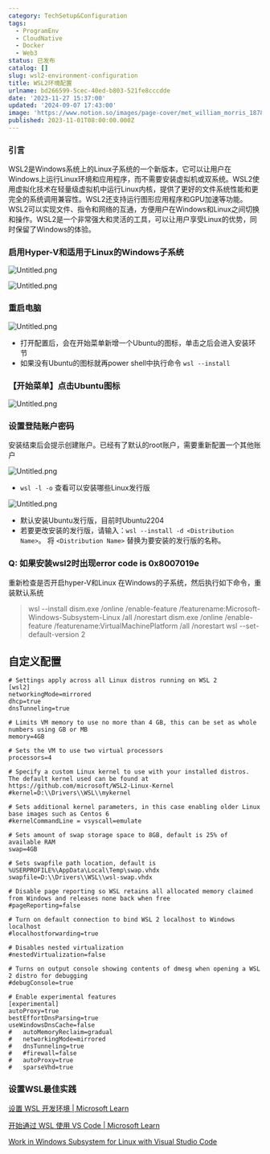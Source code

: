 ```yaml
---
category: TechSetup&Configuration
tags:
  - ProgramEnv
  - CloudNative
  - Docker
  - Web3
status: 已发布
catalog: []
slug: wsl2-environment-configuration
title: WSL2环境配置
urlname: bd266599-5cec-40ed-b803-521fe8cccdde
date: '2023-11-27 15:37:00'
updated: '2024-09-07 17:43:00'
image: 'https://www.notion.so/images/page-cover/met_william_morris_1878.jpg'
published: 2023-11-01T08:00:00.000Z
---
```


### 引言


WSL2是Windows系统上的Linux子系统的一个新版本，它可以让用户在Windows上运行Linux环境和应用程序，而不需要安装虚拟机或双系统。WSL2使用虚拟化技术在轻量级虚拟机中运行Linux内核，提供了更好的文件系统性能和更完全的系统调用兼容性。WSL2还支持运行图形应用程序和GPU加速等功能。WSL2可以实现文件、指令和网络的互通，方便用户在Windows和Linux之间切换和操作。WSL2是一个非常强大和灵活的工具，可以让用户享受Linux的优势，同时保留了Windows的体验。


### 启用Hyper-V和适用于Linux的Windows子系统


![Untitled.png](https://prod-files-secure.s3.us-west-2.amazonaws.com/5d24fe63-e567-4804-86f9-9fdc62e13082/62efe4d1-37d6-4606-a7b8-34dcd63ff38a/Untitled.png?X-Amz-Algorithm=AWS4-HMAC-SHA256&X-Amz-Content-Sha256=UNSIGNED-PAYLOAD&X-Amz-Credential=ASIAZI2LB466SQCC6C4P%2F20250308%2Fus-west-2%2Fs3%2Faws4_request&X-Amz-Date=20250308T053308Z&X-Amz-Expires=3600&X-Amz-Security-Token=IQoJb3JpZ2luX2VjEA0aCXVzLXdlc3QtMiJGMEQCIFE7TNy2L0xdXpAk2MImxKB4vAcxQ0MylQS3%2BMrIhYXOAiBPyKVla78TcfgRLu81lPMTPd0hjFHKIPAZP45HSAkBeCr%2FAwhWEAAaDDYzNzQyMzE4MzgwNSIMh5sp3uX3Jow%2FUI3kKtwDtfQ%2FAXDXeqxZ%2Ffd4%2F1ICzpNIscIW2r2WsM3Je3%2F8cfPv9nWxaDk4GaYD9t%2FTKUb5wssgtOWJpUL%2Fi85ngzznOMj2AsjJJoKTkxVA7Qe5JqmxcIaO0E%2BcAhHJ8g22FAVgn0aNlpD%2FaA0Jd%2FK20a9aoY0cRZHASKE%2FYawn0UdkxX4%2FnwBu9oLapRAGyOD2jYnzQIfrDNQ6Dey0N6r5h85v0cQa9bF%2Fo4Z8m3VpNgIU9IGo3Qp6ddnjetB2LLawW%2FpwluwSgq0QH1MaanJXsrAh8VT%2Fg136Ojetk%2BI6Knzok0byMsjuoIUo1Y3KSr57xoQaIU3yIwsUId2VCq0C8dX%2FY01o5ROdzv5gVTP3oZeGGnEePCQryEtv2c2ht6yz6%2BZdSBULxnrbgASOP0MyjA%2FVqoYY6pCEWKComgrWwFJIXDFYSiQu7MTBdHbljkMewMdYzYxR8oKXXCLEGgNkD4wRZsAQAGk1cky9JB72GIrIQ5oJMNo18QLn0ziEaTzm0SPGNPm9yPRiPRS0oZ3ujVB8Rse%2FR6qHDHpV0ynWM1taiUiiorMxt90lxf%2BfGOr6pymjXcRcXdoozlcw1waNQMVuQDTdnOB7Q8CxSGcFyLHUY4yr1Z1UbpNzHiGmGh8w1JyvvgY6pgEWH0jLMFhG8JnbybJ1YqjJHxjCxx7vGPvWit2h086EH9nA552ML1ptmuq66thYVzXsrpbo9NdwXezzjLyCUWHX7mnppHvhfuKvgBn5BdK2yh27IjJIbT6Cf3141EZG%2BefuD15478N7AB3ERoZT9bdWGFcWTrF7KF7hR865le9WZgn%2FBSVkGq0r11YtIA8Qr%2FBAS1%2FeDu322MRdzHF4GrKPZ6cVSaL%2F&X-Amz-Signature=8be11d7b10b07c71457fd02e34bab4a9c54a249b067c1bccdba45b1773e6c691&X-Amz-SignedHeaders=host&x-id=GetObject)


![Untitled.png](https://prod-files-secure.s3.us-west-2.amazonaws.com/5d24fe63-e567-4804-86f9-9fdc62e13082/74866fe6-9ce5-4055-94c5-4900f6f5ff8b/Untitled.png?X-Amz-Algorithm=AWS4-HMAC-SHA256&X-Amz-Content-Sha256=UNSIGNED-PAYLOAD&X-Amz-Credential=ASIAZI2LB466SQCC6C4P%2F20250308%2Fus-west-2%2Fs3%2Faws4_request&X-Amz-Date=20250308T053308Z&X-Amz-Expires=3600&X-Amz-Security-Token=IQoJb3JpZ2luX2VjEA0aCXVzLXdlc3QtMiJGMEQCIFE7TNy2L0xdXpAk2MImxKB4vAcxQ0MylQS3%2BMrIhYXOAiBPyKVla78TcfgRLu81lPMTPd0hjFHKIPAZP45HSAkBeCr%2FAwhWEAAaDDYzNzQyMzE4MzgwNSIMh5sp3uX3Jow%2FUI3kKtwDtfQ%2FAXDXeqxZ%2Ffd4%2F1ICzpNIscIW2r2WsM3Je3%2F8cfPv9nWxaDk4GaYD9t%2FTKUb5wssgtOWJpUL%2Fi85ngzznOMj2AsjJJoKTkxVA7Qe5JqmxcIaO0E%2BcAhHJ8g22FAVgn0aNlpD%2FaA0Jd%2FK20a9aoY0cRZHASKE%2FYawn0UdkxX4%2FnwBu9oLapRAGyOD2jYnzQIfrDNQ6Dey0N6r5h85v0cQa9bF%2Fo4Z8m3VpNgIU9IGo3Qp6ddnjetB2LLawW%2FpwluwSgq0QH1MaanJXsrAh8VT%2Fg136Ojetk%2BI6Knzok0byMsjuoIUo1Y3KSr57xoQaIU3yIwsUId2VCq0C8dX%2FY01o5ROdzv5gVTP3oZeGGnEePCQryEtv2c2ht6yz6%2BZdSBULxnrbgASOP0MyjA%2FVqoYY6pCEWKComgrWwFJIXDFYSiQu7MTBdHbljkMewMdYzYxR8oKXXCLEGgNkD4wRZsAQAGk1cky9JB72GIrIQ5oJMNo18QLn0ziEaTzm0SPGNPm9yPRiPRS0oZ3ujVB8Rse%2FR6qHDHpV0ynWM1taiUiiorMxt90lxf%2BfGOr6pymjXcRcXdoozlcw1waNQMVuQDTdnOB7Q8CxSGcFyLHUY4yr1Z1UbpNzHiGmGh8w1JyvvgY6pgEWH0jLMFhG8JnbybJ1YqjJHxjCxx7vGPvWit2h086EH9nA552ML1ptmuq66thYVzXsrpbo9NdwXezzjLyCUWHX7mnppHvhfuKvgBn5BdK2yh27IjJIbT6Cf3141EZG%2BefuD15478N7AB3ERoZT9bdWGFcWTrF7KF7hR865le9WZgn%2FBSVkGq0r11YtIA8Qr%2FBAS1%2FeDu322MRdzHF4GrKPZ6cVSaL%2F&X-Amz-Signature=eb180b8d1a8371633eec6b70e0d733a01556948cc2662b8d37713dfa1ca44af8&X-Amz-SignedHeaders=host&x-id=GetObject)


### 重启电脑


![Untitled.png](https://prod-files-secure.s3.us-west-2.amazonaws.com/5d24fe63-e567-4804-86f9-9fdc62e13082/ed8ca255-2fda-4c1b-9b1a-f1896300e8e7/Untitled.png?X-Amz-Algorithm=AWS4-HMAC-SHA256&X-Amz-Content-Sha256=UNSIGNED-PAYLOAD&X-Amz-Credential=ASIAZI2LB466SQCC6C4P%2F20250308%2Fus-west-2%2Fs3%2Faws4_request&X-Amz-Date=20250308T053308Z&X-Amz-Expires=3600&X-Amz-Security-Token=IQoJb3JpZ2luX2VjEA0aCXVzLXdlc3QtMiJGMEQCIFE7TNy2L0xdXpAk2MImxKB4vAcxQ0MylQS3%2BMrIhYXOAiBPyKVla78TcfgRLu81lPMTPd0hjFHKIPAZP45HSAkBeCr%2FAwhWEAAaDDYzNzQyMzE4MzgwNSIMh5sp3uX3Jow%2FUI3kKtwDtfQ%2FAXDXeqxZ%2Ffd4%2F1ICzpNIscIW2r2WsM3Je3%2F8cfPv9nWxaDk4GaYD9t%2FTKUb5wssgtOWJpUL%2Fi85ngzznOMj2AsjJJoKTkxVA7Qe5JqmxcIaO0E%2BcAhHJ8g22FAVgn0aNlpD%2FaA0Jd%2FK20a9aoY0cRZHASKE%2FYawn0UdkxX4%2FnwBu9oLapRAGyOD2jYnzQIfrDNQ6Dey0N6r5h85v0cQa9bF%2Fo4Z8m3VpNgIU9IGo3Qp6ddnjetB2LLawW%2FpwluwSgq0QH1MaanJXsrAh8VT%2Fg136Ojetk%2BI6Knzok0byMsjuoIUo1Y3KSr57xoQaIU3yIwsUId2VCq0C8dX%2FY01o5ROdzv5gVTP3oZeGGnEePCQryEtv2c2ht6yz6%2BZdSBULxnrbgASOP0MyjA%2FVqoYY6pCEWKComgrWwFJIXDFYSiQu7MTBdHbljkMewMdYzYxR8oKXXCLEGgNkD4wRZsAQAGk1cky9JB72GIrIQ5oJMNo18QLn0ziEaTzm0SPGNPm9yPRiPRS0oZ3ujVB8Rse%2FR6qHDHpV0ynWM1taiUiiorMxt90lxf%2BfGOr6pymjXcRcXdoozlcw1waNQMVuQDTdnOB7Q8CxSGcFyLHUY4yr1Z1UbpNzHiGmGh8w1JyvvgY6pgEWH0jLMFhG8JnbybJ1YqjJHxjCxx7vGPvWit2h086EH9nA552ML1ptmuq66thYVzXsrpbo9NdwXezzjLyCUWHX7mnppHvhfuKvgBn5BdK2yh27IjJIbT6Cf3141EZG%2BefuD15478N7AB3ERoZT9bdWGFcWTrF7KF7hR865le9WZgn%2FBSVkGq0r11YtIA8Qr%2FBAS1%2FeDu322MRdzHF4GrKPZ6cVSaL%2F&X-Amz-Signature=3071926a7aa60d2ae23edbe88be355e8af3341f8b3b4c88aef58772b1ba57014&X-Amz-SignedHeaders=host&x-id=GetObject)

- 打开配置后，会在开始菜单新增一个Ubuntu的图标，单击之后会进入安装环节
- 如果没有Ubuntu的图标就再power shell中执行命令 `wsl --install`

### 【开始菜单】点击Ubuntu图标


![Untitled.png](https://prod-files-secure.s3.us-west-2.amazonaws.com/5d24fe63-e567-4804-86f9-9fdc62e13082/d7415a12-f453-43fe-a604-a208d85638a3/Untitled.png?X-Amz-Algorithm=AWS4-HMAC-SHA256&X-Amz-Content-Sha256=UNSIGNED-PAYLOAD&X-Amz-Credential=ASIAZI2LB466SQCC6C4P%2F20250308%2Fus-west-2%2Fs3%2Faws4_request&X-Amz-Date=20250308T053308Z&X-Amz-Expires=3600&X-Amz-Security-Token=IQoJb3JpZ2luX2VjEA0aCXVzLXdlc3QtMiJGMEQCIFE7TNy2L0xdXpAk2MImxKB4vAcxQ0MylQS3%2BMrIhYXOAiBPyKVla78TcfgRLu81lPMTPd0hjFHKIPAZP45HSAkBeCr%2FAwhWEAAaDDYzNzQyMzE4MzgwNSIMh5sp3uX3Jow%2FUI3kKtwDtfQ%2FAXDXeqxZ%2Ffd4%2F1ICzpNIscIW2r2WsM3Je3%2F8cfPv9nWxaDk4GaYD9t%2FTKUb5wssgtOWJpUL%2Fi85ngzznOMj2AsjJJoKTkxVA7Qe5JqmxcIaO0E%2BcAhHJ8g22FAVgn0aNlpD%2FaA0Jd%2FK20a9aoY0cRZHASKE%2FYawn0UdkxX4%2FnwBu9oLapRAGyOD2jYnzQIfrDNQ6Dey0N6r5h85v0cQa9bF%2Fo4Z8m3VpNgIU9IGo3Qp6ddnjetB2LLawW%2FpwluwSgq0QH1MaanJXsrAh8VT%2Fg136Ojetk%2BI6Knzok0byMsjuoIUo1Y3KSr57xoQaIU3yIwsUId2VCq0C8dX%2FY01o5ROdzv5gVTP3oZeGGnEePCQryEtv2c2ht6yz6%2BZdSBULxnrbgASOP0MyjA%2FVqoYY6pCEWKComgrWwFJIXDFYSiQu7MTBdHbljkMewMdYzYxR8oKXXCLEGgNkD4wRZsAQAGk1cky9JB72GIrIQ5oJMNo18QLn0ziEaTzm0SPGNPm9yPRiPRS0oZ3ujVB8Rse%2FR6qHDHpV0ynWM1taiUiiorMxt90lxf%2BfGOr6pymjXcRcXdoozlcw1waNQMVuQDTdnOB7Q8CxSGcFyLHUY4yr1Z1UbpNzHiGmGh8w1JyvvgY6pgEWH0jLMFhG8JnbybJ1YqjJHxjCxx7vGPvWit2h086EH9nA552ML1ptmuq66thYVzXsrpbo9NdwXezzjLyCUWHX7mnppHvhfuKvgBn5BdK2yh27IjJIbT6Cf3141EZG%2BefuD15478N7AB3ERoZT9bdWGFcWTrF7KF7hR865le9WZgn%2FBSVkGq0r11YtIA8Qr%2FBAS1%2FeDu322MRdzHF4GrKPZ6cVSaL%2F&X-Amz-Signature=9b20280cd922f889dc6162370024ff1f0fb582d70be7b5e48217ec9f39341aff&X-Amz-SignedHeaders=host&x-id=GetObject)


### 设置登陆账户密码


安装结束后会提示创建账户。已经有了默认的root账户，需要重新配置一个其他账户


![Untitled.png](https://prod-files-secure.s3.us-west-2.amazonaws.com/5d24fe63-e567-4804-86f9-9fdc62e13082/bb38a6ce-031e-4122-9787-de509d2240bf/Untitled.png?X-Amz-Algorithm=AWS4-HMAC-SHA256&X-Amz-Content-Sha256=UNSIGNED-PAYLOAD&X-Amz-Credential=ASIAZI2LB466SQCC6C4P%2F20250308%2Fus-west-2%2Fs3%2Faws4_request&X-Amz-Date=20250308T053308Z&X-Amz-Expires=3600&X-Amz-Security-Token=IQoJb3JpZ2luX2VjEA0aCXVzLXdlc3QtMiJGMEQCIFE7TNy2L0xdXpAk2MImxKB4vAcxQ0MylQS3%2BMrIhYXOAiBPyKVla78TcfgRLu81lPMTPd0hjFHKIPAZP45HSAkBeCr%2FAwhWEAAaDDYzNzQyMzE4MzgwNSIMh5sp3uX3Jow%2FUI3kKtwDtfQ%2FAXDXeqxZ%2Ffd4%2F1ICzpNIscIW2r2WsM3Je3%2F8cfPv9nWxaDk4GaYD9t%2FTKUb5wssgtOWJpUL%2Fi85ngzznOMj2AsjJJoKTkxVA7Qe5JqmxcIaO0E%2BcAhHJ8g22FAVgn0aNlpD%2FaA0Jd%2FK20a9aoY0cRZHASKE%2FYawn0UdkxX4%2FnwBu9oLapRAGyOD2jYnzQIfrDNQ6Dey0N6r5h85v0cQa9bF%2Fo4Z8m3VpNgIU9IGo3Qp6ddnjetB2LLawW%2FpwluwSgq0QH1MaanJXsrAh8VT%2Fg136Ojetk%2BI6Knzok0byMsjuoIUo1Y3KSr57xoQaIU3yIwsUId2VCq0C8dX%2FY01o5ROdzv5gVTP3oZeGGnEePCQryEtv2c2ht6yz6%2BZdSBULxnrbgASOP0MyjA%2FVqoYY6pCEWKComgrWwFJIXDFYSiQu7MTBdHbljkMewMdYzYxR8oKXXCLEGgNkD4wRZsAQAGk1cky9JB72GIrIQ5oJMNo18QLn0ziEaTzm0SPGNPm9yPRiPRS0oZ3ujVB8Rse%2FR6qHDHpV0ynWM1taiUiiorMxt90lxf%2BfGOr6pymjXcRcXdoozlcw1waNQMVuQDTdnOB7Q8CxSGcFyLHUY4yr1Z1UbpNzHiGmGh8w1JyvvgY6pgEWH0jLMFhG8JnbybJ1YqjJHxjCxx7vGPvWit2h086EH9nA552ML1ptmuq66thYVzXsrpbo9NdwXezzjLyCUWHX7mnppHvhfuKvgBn5BdK2yh27IjJIbT6Cf3141EZG%2BefuD15478N7AB3ERoZT9bdWGFcWTrF7KF7hR865le9WZgn%2FBSVkGq0r11YtIA8Qr%2FBAS1%2FeDu322MRdzHF4GrKPZ6cVSaL%2F&X-Amz-Signature=a1ef1a276da15b05227b27b73a380db8073d3c8612918f0c0d956c257f8771b4&X-Amz-SignedHeaders=host&x-id=GetObject)

- `wsl -l -o` 查看可以安装哪些Linux发行版

![Untitled.png](https://prod-files-secure.s3.us-west-2.amazonaws.com/5d24fe63-e567-4804-86f9-9fdc62e13082/4b4e5e2f-4e13-4651-8884-559a62c38137/Untitled.png?X-Amz-Algorithm=AWS4-HMAC-SHA256&X-Amz-Content-Sha256=UNSIGNED-PAYLOAD&X-Amz-Credential=ASIAZI2LB466SQCC6C4P%2F20250308%2Fus-west-2%2Fs3%2Faws4_request&X-Amz-Date=20250308T053308Z&X-Amz-Expires=3600&X-Amz-Security-Token=IQoJb3JpZ2luX2VjEA0aCXVzLXdlc3QtMiJGMEQCIFE7TNy2L0xdXpAk2MImxKB4vAcxQ0MylQS3%2BMrIhYXOAiBPyKVla78TcfgRLu81lPMTPd0hjFHKIPAZP45HSAkBeCr%2FAwhWEAAaDDYzNzQyMzE4MzgwNSIMh5sp3uX3Jow%2FUI3kKtwDtfQ%2FAXDXeqxZ%2Ffd4%2F1ICzpNIscIW2r2WsM3Je3%2F8cfPv9nWxaDk4GaYD9t%2FTKUb5wssgtOWJpUL%2Fi85ngzznOMj2AsjJJoKTkxVA7Qe5JqmxcIaO0E%2BcAhHJ8g22FAVgn0aNlpD%2FaA0Jd%2FK20a9aoY0cRZHASKE%2FYawn0UdkxX4%2FnwBu9oLapRAGyOD2jYnzQIfrDNQ6Dey0N6r5h85v0cQa9bF%2Fo4Z8m3VpNgIU9IGo3Qp6ddnjetB2LLawW%2FpwluwSgq0QH1MaanJXsrAh8VT%2Fg136Ojetk%2BI6Knzok0byMsjuoIUo1Y3KSr57xoQaIU3yIwsUId2VCq0C8dX%2FY01o5ROdzv5gVTP3oZeGGnEePCQryEtv2c2ht6yz6%2BZdSBULxnrbgASOP0MyjA%2FVqoYY6pCEWKComgrWwFJIXDFYSiQu7MTBdHbljkMewMdYzYxR8oKXXCLEGgNkD4wRZsAQAGk1cky9JB72GIrIQ5oJMNo18QLn0ziEaTzm0SPGNPm9yPRiPRS0oZ3ujVB8Rse%2FR6qHDHpV0ynWM1taiUiiorMxt90lxf%2BfGOr6pymjXcRcXdoozlcw1waNQMVuQDTdnOB7Q8CxSGcFyLHUY4yr1Z1UbpNzHiGmGh8w1JyvvgY6pgEWH0jLMFhG8JnbybJ1YqjJHxjCxx7vGPvWit2h086EH9nA552ML1ptmuq66thYVzXsrpbo9NdwXezzjLyCUWHX7mnppHvhfuKvgBn5BdK2yh27IjJIbT6Cf3141EZG%2BefuD15478N7AB3ERoZT9bdWGFcWTrF7KF7hR865le9WZgn%2FBSVkGq0r11YtIA8Qr%2FBAS1%2FeDu322MRdzHF4GrKPZ6cVSaL%2F&X-Amz-Signature=d6c9f69b04ef2b512dfa361f2e5626af4f6550d69bde39a6a0b8f9c72dd3be3a&X-Amz-SignedHeaders=host&x-id=GetObject)

- 默认安装Ubuntu发行版，目前时Ubuntu2204
- 若要更改安装的发行版，请输入：`wsl --install -d <Distribution Name>`。 将 `<Distribution Name>` 替换为要安装的发行版的名称。

### Q: 如果安装wsl2时出现error code is 0x8007019e


重新检查是否开启hyper-V和Linux 在Windows的子系统，然后执行如下命令，重装默认系统

> wsl --install
> dism.exe /online /enable-feature /featurename:Microsoft-Windows-Subsystem-Linux /all /norestart
> dism.exe /online /enable-feature /featurename:VirtualMachinePlatform /all /norestart
> wsl --set-default-version 2

## 自定义配置


```shell
# Settings apply across all Linux distros running on WSL 2
[wsl2]
networkingMode=mirrored
dhcp=true
dnsTunneling=true

# Limits VM memory to use no more than 4 GB, this can be set as whole numbers using GB or MB
memory=4GB 

# Sets the VM to use two virtual processors
processors=4

# Specify a custom Linux kernel to use with your installed distros. The default kernel used can be found at https://github.com/microsoft/WSL2-Linux-Kernel
#kernel=D:\\Drivers\\WSL\\mykernel

# Sets additional kernel parameters, in this case enabling older Linux base images such as Centos 6
#kernelCommandLine = vsyscall=emulate

# Sets amount of swap storage space to 8GB, default is 25% of available RAM
swap=4GB

# Sets swapfile path location, default is %USERPROFILE%\AppData\Local\Temp\swap.vhdx
swapfile=D:\\Drivers\\WSL\\wsl-swap.vhdx

# Disable page reporting so WSL retains all allocated memory claimed from Windows and releases none back when free
#pageReporting=false

# Turn on default connection to bind WSL 2 localhost to Windows localhost
#localhostforwarding=true

# Disables nested virtualization
#nestedVirtualization=false

# Turns on output console showing contents of dmesg when opening a WSL 2 distro for debugging
#debugConsole=true

# Enable experimental features
[experimental]
autoProxy=true
bestEffortDnsParsing=true
useWindowsDnsCache=false
#   autoMemoryReclaim=gradual
#   networkingMode=mirrored
#   dnsTunneling=true
#   #firewall=false
#   autoProxy=true
#   sparseVhd=true
```


### 设置WSL最佳实践


[设置 WSL 开发环境 | Microsoft Learn](https://learn.microsoft.com/zh-cn/windows/wsl/setup/environment#set-up-your-linux-username-and-password)


[开始通过 WSL 使用 VS Code | Microsoft Learn](https://learn.microsoft.com/zh-cn/windows/wsl/tutorials/wsl-vscode)


[Work in Windows Subsystem for Linux with Visual Studio Code](https://code.visualstudio.com/docs/remote/wsl-tutorial)

